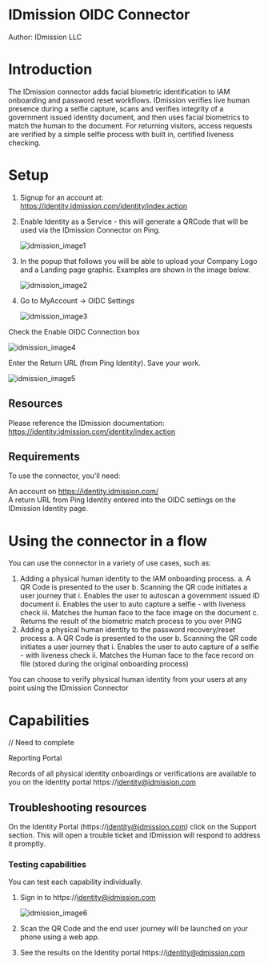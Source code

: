 # IDmission OIDC Connector

Author: IDmission LLC

# Introduction

The IDmission connector adds facial biometric identification to IAM onboarding and password reset workflows.  IDmission verifies live human presence during a selfie capture, scans and verifies integrity of a government issued identity document, and then uses facial biometrics to match the human to the document. For returning visitors, access requests are verified by a simple selfie process with built in, certified liveness checking.


# Setup

1. Signup for an account at: https://identity.idmission.com/identity/index.action

2. Enable Identity as a Service - this will generate a QRCode that will be used via the IDmission Connector on Ping.

   ![idmission_image1](idmission_image1)

3. In the popup that follows you will be able to upload your Company Logo and a Landing page graphic. Examples are shown in the image below.

   ![idmission_image2](idmission_image2)

4. Go to MyAccount -> OIDC Settings

   ![idmission_image3](idmission_image3)

Check the Enable OIDC Connection box

   ![idmission_image4](idmission_image4)

Enter the Return URL (from Ping Identity). Save your work.

   ![idmission_image5](idmission_image5)


## Resources

Please reference the IDmission documentation: https://identity.idmission.com/identity/index.action

## Requirements

To use the connector, you'll need:

An account on https://identity.idmission.com/  
A return URL from Ping Identity entered into the OIDC settings on the IDmission Identity page.

# Using the connector in a flow

You can use the connector in a variety of use cases, such as:

1. Adding a physical human identity to the IAM onboarding process.
  a. A QR Code is presented to the user
  b. Scanning the QR code initiates a user journey that
    i. Enables the user to autoscan a government issued ID document
    ii. Enables the user to auto capture a selfie - with liveness check
    iii. Matches the human face to the face image on the document
  c. Returns the result of the biometric match process to you over PING
2. Adding a physical human identity to the password recovery/reset process
  a. A QR Code is presented to the user
  b. Scanning the QR code initiates a user journey that
    i. Enables the user to auto capture of a selfie - with liveness check
    ii. Matches the Human face to the face record on file (stored during the original onboarding process)

You can choose to verify physical human identity from your users at any point using the IDmission Connector

# Capabilities

// Need to complete

Reporting Portal

Records of all physical identity onboardings or verifications are available to you on the Identity portal https://identity@idmission.com

## Troubleshooting resources
On the Identity Portal (https://identity@idmission.com) click on the Support section. This will open a trouble ticket and IDmission will respond to address it promptly.

### Testing capabilities

You can test each capability individually.

1. Sign in to https://identity@idmission.com

   ![idmission_image6](idmission_image6)

2. Scan the QR Code and the end user journey will be launched on your phone using a web app.
3. See the results on the Identity portal https://identity@idmission.com
